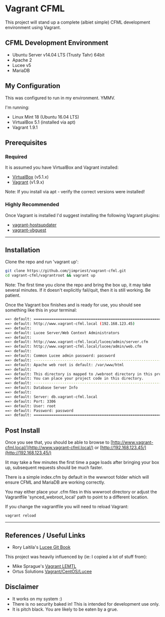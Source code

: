 # Vagrant CFML

This project will stand up a complete (albiet simple) CFML development environment using Vagrant.

## CFML Development Environment

* Ubuntu Server v14.04 LTS (Trusty Tahr) 64bit
* Apache 2
* Lucee v5
* MariaDB

## My Configuration

This was configured to run in my environment. YMMV.

I'm running:

* Linux Mint 18 (Ubuntu 16.04 LTS)
* VirtualBox 5.1 (installed via apt)
* Vagrant 1.9.1

## Prerequisites

### Required

It is assumed you have VirtualBox and Vagrant installed:

* [VirtualBox](https://www.virtualbox.org/) (v5.1.x)
* [Vagrant](https://www.vagrantup.com/downloads.html) (v1.9.x)

Note: If you install via apt - verify the correct versions were installed!

### Highly Recommended

Once Vagrant is installed I'd suggest installing the following Vagrant plugins:

* [vagrant-hostsupdater](https://github.com/cogitatio/vagrant-hostsupdater)
* [vagrant-vbguest](https://github.com/dotless-de/vagrant-vbguest)

---

## Installation

Clone the repo and run 'vagrant up':

```bash
git clone https://github.com/jimpriest/vagrant-cfml.git
cd vagrant-cfml/vagrantroot && vagrant up
```

Note: The first time you clone the repo and bring the box up, it may take several minutes.
If it doesn't explicitly fail/quit, then it is still working. Be patient.

Once the Vagrant box finishes and is ready for use, you should see something like this in your terminal:

```bash
==> default: ========================================================================
==> default: http://www.vagrant-cfml.local (192.168.123.45)
==> default:  
==> default: Lucee Server/Web Context Administrators
==> default:  
==> default: http://www.vagrant-cfml.local/lucee/admin/server.cfm
==> default: http://www.vagrant-cfml.local/lucee/admin/web.cfm
==> default:  
==> default: Common Lucee admin password: password
==> default: -----------------------------------------------------------------------
==> default: Apache web root is default: /var/www/html
==> default:  
==> default: This directory is mapped to /webroot directory in this project (see Vagrantfile)
==> default: You can place your project code in this directory.
==> default: -----------------------------------------------------------------------
==> default: Database Server Info
==> default:  
==> default: Server: db.vagrant-cfml.local
==> default: Port: 3306
==> default: User: root
==> default: Password: password
==> default: ========================================================================
```

## Post Install

Once you see that, you should be able to browse to [http://www.vagrant-cfml.local/](http://www.vagrant-cfml.local/)
or [http://192.168.123.45/](http://192.168.123.45/)

Iit may take a few minutes the first time a page loads after bringing your box up, subsequent requests should be much faster.

There is a simple index.cfm by default in the wwwroot folder which will ensure CFML and MariaDB are working correctly.

You may either place your .cfm files in this wwwroot directory or adjust the Vagrantfile 'synced_webroot_local' path to point to a different location.

If you change the vagrantfile you will need to reload Vagrant:

```
vagrant reload
```

---

## References / Useful Links

* Rory Laitila's [Lucee Git Book](https://rorylaitila.gitbooks.io/lucee/content/vagrant.html)

This project was heavily influenced by (ie: I copied a lot of stuff from):

* Mike Sprague's [Vagrant LEMTL](https://github.com/mikesprague/vagrant-lemtl)
* Ortus Solutions [Vagrant/CentOS/Lucee](https://github.com/Ortus-Solutions/vagrant-centos-lucee)

## Disclaimer

* It works on my system :)
* There is no security baked in! This is intended for development use only.
* It is pitch black. You are likely to be eaten by a grue.